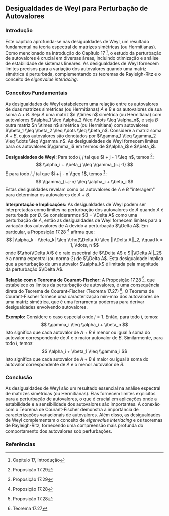## Desigualdades de Weyl para Perturbação de Autovalores

### Introdução
Este capítulo aprofunda-se nas desigualdades de Weyl, um resultado fundamental na teoria espectral de matrizes simétricas (ou Hermitianas). Como mencionado na introdução do Capítulo 17 [^1], o estudo da perturbação de autovalores é crucial em diversas áreas, incluindo otimização e análise de estabilidade de sistemas lineares. As desigualdades de Weyl fornecem limites precisos para a variação dos autovalores quando uma matriz simétrica é perturbada, complementando os teoremas de Rayleigh-Ritz e o conceito de *eigenvalue interlacing*.

### Conceitos Fundamentais
As desigualdades de Weyl estabelecem uma relação entre os autovalores de duas matrizes simétricas (ou Hermitianas) $A$ e $B$ e os autovalores de sua soma $A + B$. Seja $A$ uma matriz $n \\times n$ simétrica (ou Hermitiana) com autovalores $\\alpha_1 \\leq \\alpha_2 \\leq \\dots \\leq \\alpha_n$, e seja $B$ outra matriz $n \\times n$ simétrica (ou Hermitiana) com autovalores $\\beta_1 \\leq \\beta_2 \\leq \\dots \\leq \\beta_n$. Considere a matriz soma $A + B$, cujos autovalores são denotados por $\\gamma_1 \\leq \\gamma_2 \\leq \\dots \\leq \\gamma_n$. As desigualdades de Weyl fornecem limites para os autovalores $\\gamma_i$ em termos de $\\alpha_i$ e $\\beta_i$.

**Desigualdades de Weyl:**
Para todo $i, j$ tal que $i + j - 1 \\leq n$, temos [^28]:
$$ \\alpha_i + \\beta_j \\leq \\gamma_{i+j-1} $$
E para todo $i, j$ tal que $i + j - n \\geq 1$, temos [^28]:
$$ \\gamma_{i+j-n} \\leq \\alpha_i + \\beta_j $$
Estas desigualdades revelam como os autovalores de $A$ e $B$ "interagem" para determinar os autovalores de $A + B$.

**Interpretação e Implicações:**
As desigualdades de Weyl podem ser interpretadas como limites na perturbação dos autovalores de $A$ quando $A$ é perturbada por $B$. Se considerarmos $B = \\Delta A$ como uma perturbação de $A$, então as desigualdades de Weyl fornecem limites para a variação dos autovalores de $A$ devido à perturbação $\\Delta A$. Em particular, a Proposição 17.28 [^27] afirma que:
$$ |\\alpha_k - \\beta_k| \\leq \\rho(\\Delta A) \\leq ||\\Delta A||_2, \\quad k = 1, \\dots, n $$
onde $\\rho(\\Delta A)$ é o raio espectral de $\\Delta A$ e $||\\Delta A||_2$ é a norma espectral (ou norma-2) de $\\Delta A$. Esta desigualdade implica que a perturbação de um autovalor $\\alpha_k$ é limitada pela magnitude da perturbação $\\Delta A$.

**Relação com o Teorema de Courant-Fischer:**
A Proposição 17.28 [^27], que estabelece os limites da perturbação de autovalores, é uma consequência direta do Teorema de Courant-Fischer (Teorema 17.27) [^26]. O Teorema de Courant-Fischer fornece uma caracterização min-max dos autovalores de uma matriz simétrica, que é uma ferramenta poderosa para derivar desigualdades envolvendo autovalores.

**Exemplo:**
Considere o caso especial onde $j = 1$. Então, para todo $i$, temos:
$$ \\gamma_i \\leq \\alpha_i + \\beta_n $$
Isto significa que cada autovalor de $A + B$ é menor ou igual à soma do autovalor correspondente de $A$ e o maior autovalor de $B$. Similarmente, para todo $i$, temos:
$$ \\alpha_i + \\beta_1 \\leq \\gamma_i $$
Isto significa que cada autovalor de $A + B$ é maior ou igual à soma do autovalor correspondente de $A$ e o menor autovalor de $B$.

### Conclusão

As desigualdades de Weyl são um resultado essencial na análise espectral de matrizes simétricas (ou Hermitianas). Elas fornecem limites explícitos para a perturbação de autovalores, o que é crucial em aplicações onde a estabilidade e a sensibilidade dos autovalores são importantes. A conexão com o Teorema de Courant-Fischer demonstra a importância de caracterizações variacionais de autovalores. Além disso, as desigualdades de Weyl complementam o conceito de *eigenvalue interlacing* e os teoremas de Rayleigh-Ritz, fornecendo uma compreensão mais profunda do comportamento dos autovalores sob perturbações.

### Referências
[^1]: Capítulo 17, Introdução
[^27]: Proposição 17.28
[^26]: Teorema 17.27
[^28]: Proposição 17.29

<!-- END -->